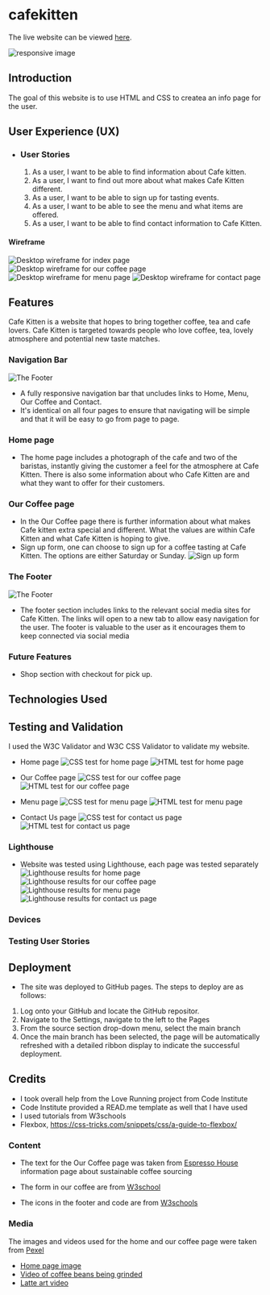 # cafekitten

The live website can be viewed [here](https://chapter256.github.io/cafekitten/).

![responsive image](assets/design/responsivness-image.png)

## Introduction
The goal of this website is to use HTML and CSS to createa an info page for the user. 

## User Experience (UX)

- ### User Stories 
  1. As a user, I want to be able to find information about Cafe kitten. 
  2. As a user, I want to find out more about what makes Cafe Kitten different.
  3. As a user, I want to be able to sign up for tasting events. 
  4. As a user, I want to be able to see the menu and what items are offered. 
  5. As a user, I want to be able to find contact information to Cafe Kitten.

#### Wireframe
![Desktop wireframe for index page](assets/wireframes/wireframe-index.jpeg)
![Desktop wireframe for our coffee page](assets/wireframes/wireframe-our-coffee.jpeg)
![Desktop wireframe for menu page](assets/wireframes/wireframe-menu.jpeg)
![Desktop wireframe for contact page](assets/wireframes/wireframe-contact-us.jpeg)

## Features
Cafe Kitten is a website that hopes to bring together coffee, tea and cafe lovers. Cafe Kitten is targeted towards people who love coffee, tea, lovely atmosphere and potential new taste matches.

### Navigation Bar
![The Footer](assets/screenshots/navigation-bar.png)
* A fully responsive navigation bar that uncludes links to Home, Menu, Our Coffee and Contact. 
* It's identical on all four pages to ensure that navigating will be simple and that it will be easy to go from page to page.

### Home page
* The home page includes a photograph of the cafe and two of the baristas, instantly giving the customer a feel for the atmosphere at Cafe Kitten. 
There is also some information about who Cafe Kitten are and what they want to offer for their customers. 

### Our Coffee page
* In the Our Coffee page there is further information about what makes Cafe kitten extra special and different. What the values are within Cafe Kitten and what Cafe Kitten is hoping to give.
* Sign up form, one can choose to sign up for a coffee tasting at Cafe Kitten. The options are either Saturday or Sunday. 
![Sign up form](assets/screenshots/sign-up-form.png)


### The Footer
![The Footer](assets/screenshots/footer.png)
* The footer section includes links to the relevant social media sites for Cafe Kitten. The links will open to a new tab to allow easy navigation for the user. The footer is valuable to the user as it encourages them to keep connected via social media

### Future Features
* Shop section with checkout for pick up.

## Technologies Used 

## Testing and Validation
I used the W3C Validator and W3C CSS Validator to validate my website.

* Home page
![CSS test for home page](assets/screenshots/css-validator-home.png)
![HTML test for home page](assets/screenshots/html-validator-home.png)

* Our Coffee page
![CSS test for our coffee page](assets/screenshots/css-validator-our-coffee.png)
![HTML test for our coffee page](assets/screenshots/html-validator-our-coffee.png)

* Menu page
![CSS test for menu page](assets/screenshots/css-validator-menu.png)
![HTML test for menu page](assets/screenshots/html-validator-menu.png)

* Contact Us page
![CSS test for contact us  page](assets/screenshots/css-validator-contact-us.png)
![HTML test for contact us page](assets/screenshots/html-validator-contact-us.png)

### Lighthouse
- Website was tested using Lighthouse, each page was tested separately 
![Lighthouse results for home page](assets/screenshots/lighthouse-home-page.jpeg)
![Lighthouse results for our coffee page](assets/screenshots/lighthouse-our-coffee-page.jpeg)
![Lighthouse results for menu page](assets/screenshots/lighthouse-menu-page.jpeg)
![Lighthouse results for contact us page](assets/screenshots/lighthouse-contact-us-page.jpeg)

### Devices

### Testing User Stories 

## Deployment

- The site was deployed to GitHub pages. The steps to deploy are as follows:
1. Log onto your GitHub and locate the GitHub repositor.
2. Navigate to the Settings, navigate to the left to the Pages 
3. From the source section drop-down menu, select the main branch
4. Once the main branch has been selected, the page will be automatically refreshed with a detailed ribbon display to indicate the successful deployment.

## Credits
- I took overall help from the Love Running project from Code Institute 
- Code Institute provided a READ.me template as well that I have used 
- I used tutorials from W3schools
- Flexbox, https://css-tricks.com/snippets/css/a-guide-to-flexbox/

### Content
- The text for the Our Coffee page was taken from [Espresso House](https://tomorrowfriendly.com/planet/coffee/) information page about sustainable coffee sourcing

- The form in our coffee are from [W3school](https://www.w3schools.com/howto/howto_css_contact_form.asp) 

- The icons in the footer and code are from [W3schools](https://www.w3schools.com/howto/tryit.asp?filename=tryhow_css_social_media_buttons) 

### Media 
The images and videos used for the home and our coffee page were taken from [Pexel](www.pexel.com)
- [Home page image](https://www.pexels.com/photo/positive-women-working-in-cafeteria-in-daytime-6231611/)
- [Video of coffee beans being grinded](https://www.pexels.com/video/ground-coffee-from-a-coffee-bean-grinder-machine-2849942/)
- [Latte art video](https://www.pexels.com/video/a-person-making-a-latte-art-4932604/)
